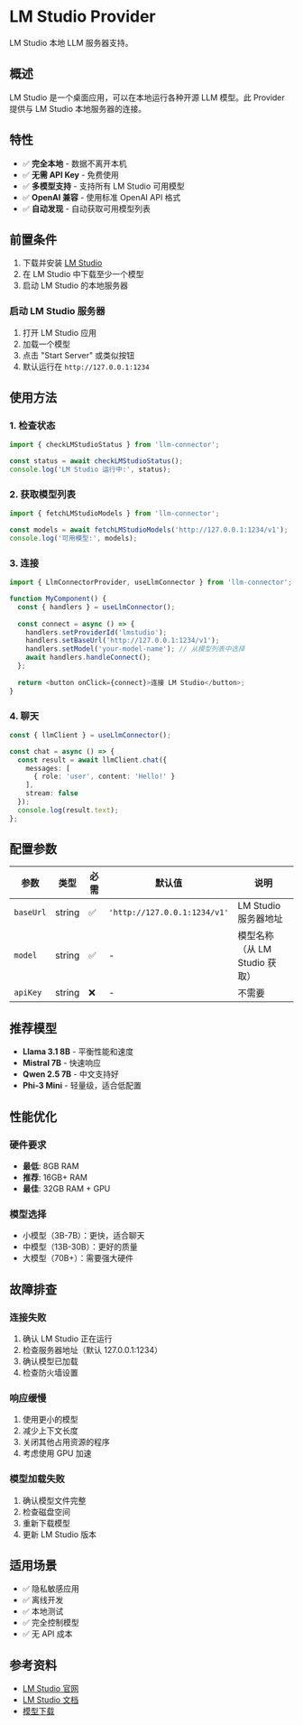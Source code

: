 # LM Studio Provider

LM Studio 本地 LLM 服务器支持。

## 概述

LM Studio 是一个桌面应用，可以在本地运行各种开源 LLM 模型。此 Provider 提供与 LM Studio 本地服务器的连接。

## 特性

- ✅ **完全本地** - 数据不离开本机
- ✅ **无需 API Key** - 免费使用
- ✅ **多模型支持** - 支持所有 LM Studio 可用模型
- ✅ **OpenAI 兼容** - 使用标准 OpenAI API 格式
- ✅ **自动发现** - 自动获取可用模型列表

## 前置条件

1. 下载并安装 [LM Studio](https://lmstudio.ai/)
2. 在 LM Studio 中下载至少一个模型
3. 启动 LM Studio 的本地服务器

### 启动 LM Studio 服务器

1. 打开 LM Studio 应用
2. 加载一个模型
3. 点击 "Start Server" 或类似按钮
4. 默认运行在 `http://127.0.0.1:1234`

## 使用方法

### 1. 检查状态

```typescript
import { checkLMStudioStatus } from 'llm-connector';

const status = await checkLMStudioStatus();
console.log('LM Studio 运行中:', status);
```

### 2. 获取模型列表

```typescript
import { fetchLMStudioModels } from 'llm-connector';

const models = await fetchLMStudioModels('http://127.0.0.1:1234/v1');
console.log('可用模型:', models);
```

### 3. 连接

```typescript
import { LlmConnectorProvider, useLlmConnector } from 'llm-connector';

function MyComponent() {
  const { handlers } = useLlmConnector();
  
  const connect = async () => {
    handlers.setProviderId('lmstudio');
    handlers.setBaseUrl('http://127.0.0.1:1234/v1');
    handlers.setModel('your-model-name'); // 从模型列表中选择
    await handlers.handleConnect();
  };
  
  return <button onClick={connect}>连接 LM Studio</button>;
}
```

### 4. 聊天

```typescript
const { llmClient } = useLlmConnector();

const chat = async () => {
  const result = await llmClient.chat({
    messages: [
      { role: 'user', content: 'Hello!' }
    ],
    stream: false
  });
  console.log(result.text);
};
```

## 配置参数

| 参数 | 类型 | 必需 | 默认值 | 说明 |
|------|------|------|--------|------|
| `baseUrl` | string | ✅ | `'http://127.0.0.1:1234/v1'` | LM Studio 服务器地址 |
| `model` | string | ✅ | - | 模型名称（从 LM Studio 获取） |
| `apiKey` | string | ❌ | - | 不需要 |

## 推荐模型

- **Llama 3.1 8B** - 平衡性能和速度
- **Mistral 7B** - 快速响应
- **Qwen 2.5 7B** - 中文支持好
- **Phi-3 Mini** - 轻量级，适合低配置

## 性能优化

### 硬件要求
- **最低**: 8GB RAM
- **推荐**: 16GB+ RAM
- **最佳**: 32GB RAM + GPU

### 模型选择
- 小模型（3B-7B）：更快，适合聊天
- 中模型（13B-30B）：更好的质量
- 大模型（70B+）：需要强大硬件

## 故障排查

### 连接失败
1. 确认 LM Studio 正在运行
2. 检查服务器地址（默认 127.0.0.1:1234）
3. 确认模型已加载
4. 检查防火墙设置

### 响应缓慢
1. 使用更小的模型
2. 减少上下文长度
3. 关闭其他占用资源的程序
4. 考虑使用 GPU 加速

### 模型加载失败
1. 确认模型文件完整
2. 检查磁盘空间
3. 重新下载模型
4. 更新 LM Studio 版本

## 适用场景

- ✅ 隐私敏感应用
- ✅ 离线开发
- ✅ 本地测试
- ✅ 完全控制模型
- ✅ 无 API 成本

## 参考资料

- [LM Studio 官网](https://lmstudio.ai/)
- [LM Studio 文档](https://lmstudio.ai/docs)
- [模型下载](https://huggingface.co/models)
